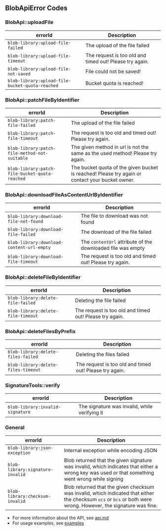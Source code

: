 ## BlobApiError Codes

### BlobApi::uploadFile

| errorId                                         | Description                                             |
|-------------------------------------------------|---------------------------------------------------------|
| `blob-library:upload-file-failed`               | The upload of the file failed                           |
| `blob-library:upload-file-timeout`              | The request is too old and timed out! Please try again. |
| `blob-library:upload-file-not-saved`            | File could not be saved!                                |
| `blob-library:upload-file-bucket-quota-reached` | Bucket quota is reached!                                |

### BlobApi::patchFileByIdentifier

| errorId                                        | Description                                                                                     |
|------------------------------------------------|-------------------------------------------------------------------------------------------------|
| `blob-library:patch-file-failed`               | The upload of the file failed                                                                   |
| `blob-library:patch-file-timeout`              | The request is too old and timed out! Please try again.                                         |
| `blob-library:patch-file-method-not-suitable`  | The given method in url is not the same as the used method! Please try again.                   |
| `blob-library:patch-file-bucket-quota-reached` | The bucket quota of the given bucket is reached! Please try again or contact your bucket owner. |

### BlobApi::downloadFileAsContentUrlByIdentifier

| errorId                                   | Description                                                 |
|-------------------------------------------|-------------------------------------------------------------|
| `blob-library:download-file-not-found`    | The file to download was not found                          |
| `blob-library:download-file-failed`       | The download of the file failed                             |
| `blob-library:download-content-url-empty` | The `contentUrl` attribute of the downloaded file was empty |
| `blob-library:download-file-timeout`      | The request is too old and timed out! Please try again.     |

### BlobApi::deleteFileByIdentifier

| errorId                            | Description                                             |
|------------------------------------|---------------------------------------------------------|
| `blob-library:delete-file-failed`  | Deleting the file failed                                |
| `blob-library:delete-file-timeout` | The request is too old and timed out! Please try again. |

### BlobApi::deleteFilesByPrefix

| errorId                             | Description                                             |
|-------------------------------------|---------------------------------------------------------|
| `blob-library:delete-files-failed`  | Deleting the files failed                               |
| `blob-library:delete-files-timeout` | The request is too old and timed out! Please try again. |

### SignatureTools::verify

| errorId                          | Description                                   |
|----------------------------------|-----------------------------------------------|
| `blob-library:invalid-signature` | The signature was invalid, while verifying it |

### General

| errorId                          | Description                                                                                                                                                     |
|----------------------------------|-----------------------------------------------------------------------------------------------------------------------------------------------------------------|
| `blob-library:json-exception`    | Internal exception while encoding JSON                                                                                                                          |
| `blob-library:signature-invalid` | Blob returned that the given signature was invalid, which indicates that either a wrong key was used or that something went wrong while signing                 |
| `blob-library:checksum-invalid`  | Blob returned that the given checksum was invalid, which indicated that either the checksum `ucs` or `bcs` or both were wrong. However, the signature was fine. |

- For more information about the API, see [api.md](./api.md)
- For usage examples, see [examples](../examples/)
